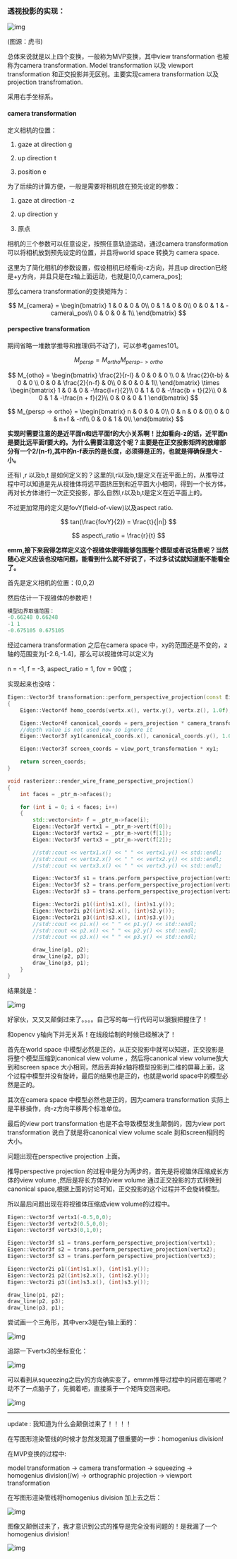 ### 透视投影的实现：

![img](../img/7.PNG)

(图源：虎书)

总体来说就是以上四个变换，一般称为MVP变换，其中view transformation 也被称为camera transformation. Model transformation 以及 viewport transformation 和正交投影并无区别。主要实现camera transformation 以及 projection transfromation.

采用右手坐标系。

#### camera transformation

定义相机的位置：

1. gaze at direction g

2. up direction t

3. position e

为了后续的计算方便，一般是需要将相机放在预先设定的参数：

1. gaze at direction -z

2. up direction y

3. 原点

相机的三个参数可以任意设定，按照任意轨迹运动，通过camera transformation可以将相机放到预先设定的位置，并且将world space 转换为 camera space.

这里为了简化相机的参数设置，假设相机已经看向-z方向，并且up direction已经是+y方向，并且只是在z轴上面运动，也就是[0,0,camera_pos];

那么camera transformation的变换矩阵为：

$$
M_{camera} = 
\begin{bmatrix}
1 & 0 & 0 & 0\\
0 & 1 & 0 & 0\\
0 & 0 & 1 & -camera\_pos\\
0 & 0 & 0 & 1\\
\end{bmatrix}
$$

#### perspective transformation

期间省略一堆数学推导和推理(码不动了)，可以参考games101。

$$
M_{persp} = M_{ortho} M_{persp -> ortho}
$$

$$
M_{otho} =
\begin{bmatrix}
\frac{2}{r-l} & 0 & 0 & 0 \\
0 & \frac{2}{t-b} & 0 & 0 \\
0 & 0 & \frac{2}{n-f} & 0\\
0 & 0 & 0 & 1\\
\end{bmatrix}
\times
\begin{bmatrix}
1 & 0 & 0 & -\frac{l+r}{2}\\
0 & 1 & 0 & -\frac{b + t}{2}\\
0 & 0 & 1 & -\frac{n + f}{2}\\
0 & 0 & 0 & 1 
\end{bmatrix}
$$

$$
M_{persp -> ortho} =
\begin{bmatrix}
n & 0 & 0 & 0\\
0 & n & 0 & 0\\
0 & 0 & n+f & -nf\\
0 & 0 & 1 & 0\\
\end{bmatrix}
$$

**实现时需要注意的是近平面n和远平面f的大小关系啊！比如看向-z的话，近平面n是要比远平面f要大的。为什么需要注意这个呢？主要是在正交投影矩阵的放缩部分有一个2/(n-f),其中的n-f表示的是长度，必须得是正的，也就是得确保是大 - 小。**

还有l ,r 以及b,t 是如何定义的？这里的l,r以及b,t是定义在近平面上的，从推导过程中可以知道是先从视锥体将远平面挤压到和近平面大小相同，得到一个长方体，再对长方体进行一次正交投影，那么自然l,r以及b,t是定义在近平面上的。

不过更加常用的定义是fovY(field-of-view)以及aspect ratio.

$$
tan(\frac{fovY}{2}) = \frac{t}{|n|}
$$

$$
aspect\_ratio = \frac{r}{t}
$$

**emm,接下来我得怎样定义这个视锥体使得能够包围整个模型或者说场景呢？当然随心定义应该也没啥问题，能看到什么就不好说了，不过多试试就知道能不能看全了。**

首先是定义相机的位置：(0,0,2)

然后估计一下视锥体的参数吧！

```cpp
模型边界取值范围：
-0.66248 0.66248
-1 1
-0.675105 0.675105
```

经过camera transformation 之后在camera space 中，xy的范围还是不变的，z轴的范围变为[-2.6,-1.4]，那么可以视锥体可以定义为

n = -1, f = -3, aspect_ratio = 1, fov = 90度；                                                                                                                                                              

实现起来也没啥：

```cpp
Eigen::Vector3f transformation::perform_perspective_projection(const Eigen::Vector3f& vertx)
{
    Eigen::Vector4f homo_coords(vertx.x(), vertx.y(), vertx.z(), 1.0f);

    Eigen::Vector4f canonical_coords = pers_projection * camera_transformation * model_transformation * homo_coor            ds;
    //depth value is not used now so ignore it
    Eigen::Vector3f xy1(canonical_coords.x(), canonical_coords.y(), 1.0f);

    Eigen::Vector3f screen_coords = view_port_transformation * xy1;

    return screen_coords;
}
```

```cpp
void rasterizer::render_wire_frame_perspective_projection()
{
    int faces = _ptr_m->nfaces();

    for (int i = 0; i < faces; i++)
    {
        std::vector<int> f = _ptr_m->face(i);
        Eigen::Vector3f vertx1 = _ptr_m->vert(f[0]);
        Eigen::Vector3f vertx2 = _ptr_m->vert(f[1]);
        Eigen::Vector3f vertx3 = _ptr_m->vert(f[2]);

        //std::cout << vertx1.x() << " " << vertx1.y() << std::endl;
        //std::cout << vertx2.x() << " " << vertx2.y() << std::endl;
        //std::cout << vertx3.x() << " " << vertx3.y() << std::endl;

        Eigen::Vector3f s1 = trans.perform_perspective_projection(vertx1);
        Eigen::Vector3f s2 = trans.perform_perspective_projection(vertx2);
        Eigen::Vector3f s3 = trans.perform_perspective_projection(vertx3);

        Eigen::Vector2i p1((int)s1.x(), (int)s1.y());
        Eigen::Vector2i p2((int)s2.x(), (int)s2.y());
        Eigen::Vector2i p3((int)s3.x(), (int)s3.y());
        //std::cout << p1.x() << " " << p1.y() << std::endl;
        //std::cout << p2.x() << " " << p2.y() << std::endl;
        //std::cout << p3.x() << " " << p3.y() << std::endl;

        draw_line(p1, p2);
        draw_line(p2, p3);
        draw_line(p3, p1);
    }
}
```

结果就是：

![img](../img/8.PNG)

好家伙，又又又颠倒过来了。。。。自己写的每一行代码可以狠狠把握住了！

和opencv y轴向下并无关系！在线段绘制的时候已经解决了！

首先在world space 中模型必然是正的，从正交投影中就可以知道，正交投影是将整个模型压缩到canonical view volume ，然后将canonical view volume放大到和screen space 大小相同，然后丢弃掉z轴将模型投影到二维的屏幕上面，这个过程中模型并没有旋转，最后的结果也是正的，也就是world space中的模型必然是正的。

其次在camera space 中模型必然也是正的，因为camera transformation 实际上是平移操作，向-z方向平移两个标准单位。

最后的view port transformation 也是不会导致模型发生颠倒的，因为view port transformation 说白了就是将canonical view volume scale 到和screen相同的大小。

问题出现在perspective projection 上面。

推导perspective projection 的过程中是分为两步的，首先是将视锥体压缩成长方体的view volume ,然后是将长方体的view volume 通过正交投影的方式转换到canonical space,根据上面的讨论可知，正交投影的这个过程并不会旋转模型。

所以最后问题出现在将视锥体压缩成view volume的过程中。

```cpp
Eigen::Vector3f vertx1(-0.5,0,0);
Eigen::Vector3f vertx2(0.5,0,0);
Eigen::Vector3f vertx3(0,1,0);

Eigen::Vector3f s1 = trans.perform_perspective_projection(vertx1);
Eigen::Vector3f s2 = trans.perform_perspective_projection(vertx2);
Eigen::Vector3f s3 = trans.perform_perspective_projection(vertx3);

Eigen::Vector2i p1((int)s1.x(), (int)s1.y());
Eigen::Vector2i p2((int)s2.x(), (int)s2.y());
Eigen::Vector2i p3((int)s3.x(), (int)s3.y());

draw_line(p1, p2);
draw_line(p2, p3);
draw_line(p3, p1);
```

尝试画一个三角形，其中verx3是在y轴上面的：

![img](../img/9.PNG)

追踪一下vertx3的坐标变化：

![img](../img/10.PNG)

可以看到从squeezing之后y的方向确实变了，emmm推导过程中的问题在哪呢？动不了一点脑子了，先搁着吧，直接乘于一个矩阵变回来吧。

![img](../img/2.gif)

-----

update : 我知道为什么会颠倒过来了！！！！

在写图形渲染管线的时候才忽然发现漏了很重要的一步：homogenius division!

在MVP变换的过程中:

model transformation -> camera transformation -> squeezing -> homogenius division(/w) -> orthographic projection -> viewport transformation

在写图形渲染管线将homogenius division 加上去之后：

![img](../img/12.PNG)

图像又颠倒过来了，我才意识到公式的推导是完全没有问题的！是我漏了一个homogenius division!

![img](../img/3.gif)
